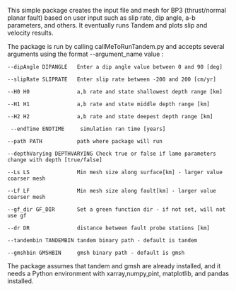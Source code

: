 This simple package creates the input file and mesh for BP3 (thrust/normal planar fault) based on user input such as slip rate, dip angle, a-b parameters, and others. It eventually runs Tandem and plots slip and velocity results.




The package is run by calling callMeToRunTandem.py and accepts several arguments using the format --argument_name value :

    --dipAngle DIPANGLE   Enter a dip angle value between 0 and 90 [deg]
  
    --slipRate SLIPRATE   Enter slip rate between -200 and 200 [cm/yr]
    
    --H0 H0               a,b rate and state shallowest depth range [km]
    
    --H1 H1               a,b rate and state middle depth range [km]
    
    --H2 H2               a,b rate and state deepest depth range [km]
    
     --endTime ENDTIME     simulation ran time [years]
   
    --path PATH           path where package will run
    
    --depthVarying DEPTHVARYING Check true or false if lame parameters change with depth [true/false]
    
    --Ls LS               Min mesh size along surface[km] - larger value coarser mesh
    
    --Lf LF               Min mesh size along fault[km] - larger value coarser mesh
    
    --gf_dir GF_DIR       Set a green function dir - if not set, will not use gf
    
    --dr DR               distance between fault probe stations [km]
  
    --tandembin TANDEMBIN tandem binary path - default is tandem
  
    --gmshbin GMSHBIN     gmsh binary path - default is gmsh


  The package assumes that tandem and gmsh are already installed, and it needs a Python environment with xarray,numpy,pint, matplotlib, and pandas installed.
